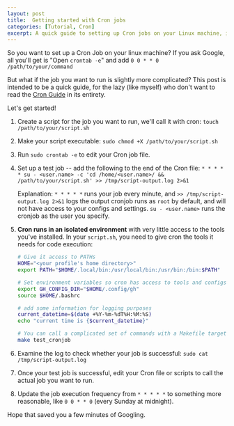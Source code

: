 ```yaml
---
layout: post
title:  Getting started with Cron jobs
categories: [Tutorial, Cron]
excerpt: A quick guide to setting up Cron jobs on your Linux machine, including tips for handling isolated environments.
---
```


So you want to set up a Cron Job on your linux machine? If you ask Google, all you'll get is "Open `crontab -e`" and add `0 0 * * 0 /path/to/your/command`

But what if the job you want to run is slightly more complicated? This post is intended to be a quick guide, for the lazy (like myself) who don't want to read the [Cron Guide](https://cronitor.io/guides/cron-jobs) in its entirety.

Let's get started!

1. Create a script for the job you want to run, we'll call it with cron: `touch /path/to/your/script.sh`
2. Make your script executable: `sudo chmod +X /path/to/your/script.sh`
3. Run `sudo crontab -e` to edit your Cron job file.
4. Set up a test job -- add the following to the end of the Cron file: `* * * * * su - <user.name> -c 'cd /home/<user.name>/ && /path/to/your/script.sh' >> /tmp/script-output.log 2>&1`
   
   Explanation:
   `* * * * *` runs your job every minute, and `>> /tmp/script-output.log 2>&1` logs the output
   cronjob runs as `root` by default, and will not have access to your configs and settings. `su - <user.name>` runs the cronjob as the user you specify.

5. **Cron runs in an isolated environment** with very little access to the tools you've installed. In your `script.sh`, you need to give cron the tools it needs for code execution:

    ```bash
    # Give it access to PATHs
    HOME="<your profile's home directory>"
    export PATH="$HOME/.local/bin:/usr/local/bin:/usr/bin:/bin:$PATH"

    # Set environment variables so cron has access to tools and configs. For example:
    export GH_CONFIG_DIR="$HOME/.config/gh"
    source $HOME/.bashrc

    # add some information for logging purposes
    current_datetime=$(date +%Y-%m-%dT%H:%M:%S)
    echo "current time is {$current_datetime}"

    # You can call a complicated set of commands with a Makefile target - e.g., build and deploy a container.
    make test_cronjob
    ```

6. Examine the log to check whether your job is successful: `sudo cat /tmp/script-output.log`
7. Once your test job is successful, edit your Cron file or scripts to call the actual job you want to run.
8. Update the job execution frequency from  `* * * * *` to something more reasonable, like `0 0 * * 0` (every Sunday at midnight).

Hope that saved you a few minutes of Googling.